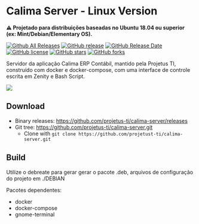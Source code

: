 # Calima Server - Linux Version

**:warning: Projetado para distribuições baseadas no Ubuntu 18.04 ou superior (ex: Mint/Debian/Elementary OS).**

[![Github All Releases](https://img.shields.io/github/downloads/projetus-ti/calima-server/total.svg)](https://github.com/projetus-ti/calima-server/releases)
[![GitHub release](https://img.shields.io/github/release/projetus-ti/calima-server/all.svg)](https://github.com/projetus-ti/calima-server/releases)
[![GitHub Release Date](https://img.shields.io/github/release-date-pre/projetus-ti/calima-server.svg)](https://github.com/projetus-ti/calima-server/releases)
[![GitHub license](https://img.shields.io/github/license/projetus-ti/calima-server.svg)](https://github.com/projetus-ti/calima-server/LICENSE)
[![GitHub stars](https://img.shields.io/github/stars/projetus-ti/calima-server.svg)](https://github.com/projetus-ti/calima-server/stargazers)
[![GitHub forks](https://img.shields.io/github/forks/projetus-ti/calima-server.svg)](https://github.com/projetus-ti/calima-server/network)

Servidor da aplicação Calima ERP Contábil, mantido pela Projetus TI, construído com docker e docker-compose, com uma interface de controle escrita em Zenity e Bash Script.

<img src="http://imgur.com/ij63CWFl.png" >

## Download
* Binary releases: https://github.com/projetus-ti/calima-server/releases
* Git tree: https://github.com/projetus-ti/calima-server.git
  * Clone with `git clone https://github.com/projetust-ti/calima-server.git`

## Build
Utilize o debreate para gerar gerar o pacote .deb, arquivos de configuração do projeto em ./DEBIAN

Pacotes dependentes:

* docker
* docker-compose
* gnome-terminal
